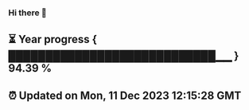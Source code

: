 ### Hi there 👋
⏳ Year progress { ████████████████████████████▁▁ } 94.39 %
---
⏰ Updated on Mon, 11 Dec 2023 12:15:28 GMT
---
